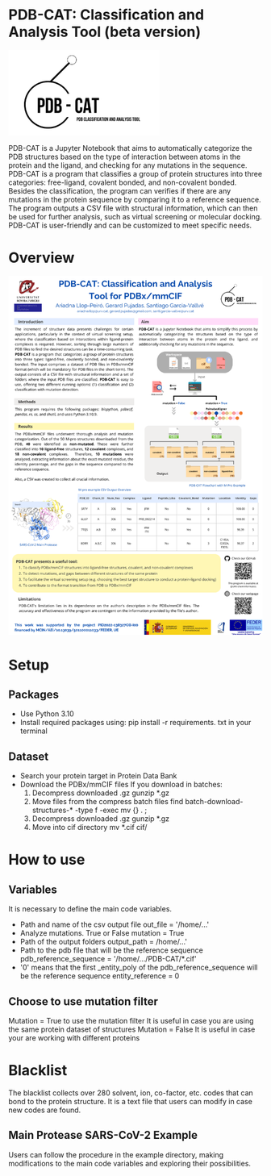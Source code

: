 # PDB-CAT: Classification and Analysis Tool (beta version)
<img src="image_documentation/PDB-CAT.jpg" width="300">

PDB-CAT is a Jupyter Notebook that aims to automatically categorize the PDB structures based on the type of interaction between atoms in the protein and the ligand, and checking for any mutations in the sequence. PDB-CAT is a program that classifies a group of protein structures into three categories: free-ligand, covalent bonded, and non-covalent bonded. Besides the classification, the program can verifies if there are any mutations in the protein sequence by comparing it to a reference sequence. The program outputs a CSV file with structural information, which can then be used for further analysis, such as virtual screening or molecular docking. PDB-CAT is user-friendly and can be customized to meet specific needs.

# Overview

<img src="image_documentation/PDB-CAT_poster.png" width="800">

# Setup
## Packages
- Use Python 3.10
- Install required packages using:
    pip install -r requirements. txt in your terminal

## Dataset
- Search your protein target in Protein Data Bank
- Download the PDBx/mmCIF files 
    If you download in batches:
    1. Decompress downloaded .gz
        gunzip *.gz
    2. Move files from the compress batch files
        find batch-download-structures-* -type f -exec mv {} . \;
    3. Decompress downloaded .gz
        gunzip *.gz
    4. Move into cif directory
        mv *.cif cif/

# How to use
## Variables
It is necessary to define the main code variables.
- Path and name of the csv output file
    out_file = '/home/...'
- Analyze mutations. True or False
    mutation = True
- Path of the output folders
    output_path = /home/...'
- Path to the pdb file that will be the reference sequence
    pdb_reference_sequence = '/home/.../PDB-CAT/*.cif' 
- '0' means that the first _entity_poly of the pdb_reference_sequence will be the reference sequence
    entity_reference = 0 

## Choose to use mutation filter
Mutation = True to use the mutation filter
    It is useful in case you are using the same protein dataset of structures
Mutation = False
    It is useful in case your are working with different proteins

# Blacklist
The blacklist collects over 280 solvent, ion, co-factor, etc. codes that can bond to the protein structure. 
It is a text file that users can modify in case new codes are found.

## Main Protease SARS-CoV-2 Example
Users can follow the procedure in the example directory, making modifications to the main code variables and exploring their possibilities.
